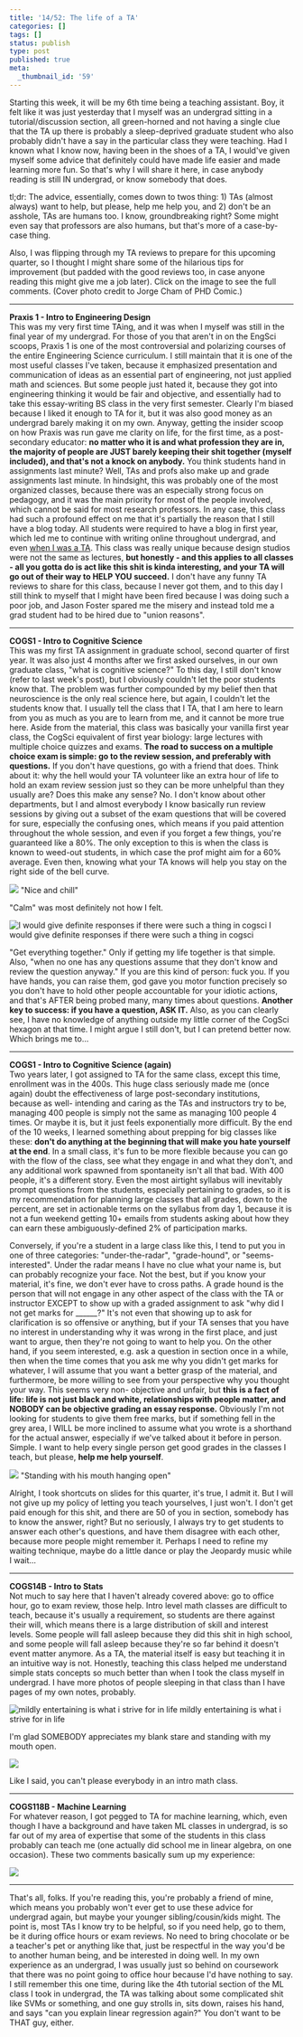 ```yaml
---
title: '14/52: The life of a TA'
categories: []
tags: []
status: publish
type: post
published: true
meta:
  _thumbnail_id: '59'
---
```


Starting this week, it will be my 6th time being a teaching assistant. Boy, it
felt like it was just yesterday that I myself was an undergrad sitting in a
tutorial/discussion section, all green-horned and not having a single clue
that the TA up there is probably a sleep-deprived graduate student who also
probably didn't have a say in the particular class they were teaching. Had I
known what I know now, having been in the shoes of a TA, I would've given
myself some advice that definitely could have made life easier and made
learning more fun. So that's why I will share it here, in case anybody reading
is still IN undergrad, or know somebody that does.

tl;dr: The advice, essentially, comes down to twos thing: 1) TAs (almost
always) want to help, but please, help me help you, and 2) don't be an
asshole, TAs are humans too. I know, groundbreaking right? Some might even say
that professors are also humans, but that's more of a case-by-case thing.

Also, I was flipping through my TA reviews to prepare for this upcoming
quarter, so I thought I might share some of the hilarious tips for improvement
(but padded with the good reviews too, in case anyone reading this might give
me a job later). Click on the image to see the full comments. (Cover photo
credit to Jorge Cham of PHD Comic.)

* * *

**Praxis 1 - Intro to Engineering Design**  
This was my very first time TAing, and it was when I myself was still in the
final year of my undergrad. For those of you that aren't in on the EngSci
scoops, Praxis 1 is one of the most controversial and polarizing courses of
the entire Engineering Science curriculum. I still maintain that it is one of
the most useful classes I've taken, because it emphasized presentation and
communication of ideas as an essential part of engineering, not just applied
math and sciences. But some people just hated it, because they got into
engineering thinking it would be fair and objective, and essentially had to
take this essay-writing BS class in the very first semester. Clearly I'm
biased because I liked it enough to TA for it, but it was also good money as
an undergrad barely making it on my own. Anyway, getting the insider scoop on
how Praxis was run gave me clarity on life, for the first time, as a post-
secondary educator: **no matter who it is and what profession they are in, the
majority of people are JUST barely keeping their shit together (myself
included), and that's not a knock on anybody.** You think students hand in
assignments last minute? Well, TAs and profs also make up and grade
assignments last minute. In hindsight, this was probably one of the most
organized classes, because there was an especially strong focus on pedagogy,
and it was the main priority for most of the people involved, which cannot be
said for most research professors. In any case, this class had such a profound
effect on me that it's partially the reason that I still have a blog today.
All students were required to have a blog in first year, which led me to
continue with writing online throughout undergrad, and even [when I was a
TA](https://d9h0st.wordpress.com/2013/09/12/reflection-studio-1w-sept-11-13/).
This class was really unique because design studios were not the same as
lectures, **but honestly - and this applies to all classes - all you gotta do
is act like this shit is kinda interesting, and your TA will go out of their
way to HELP YOU succeed.** I don't have any funny TA reviews to share for this
class, because I never got them, and to this day I still think to myself that
I might have been fired because I was doing such a poor job, and Jason Foster
spared me the misery and instead told me a grad student had to be hired due to
"union reasons".

* * *

**COGS1 - Intro to Cognitive Science**  
This was my first TA assignment in graduate school, second quarter of first
year. It was also just 4 months after we first asked ourselves, in our own
graduate class, "what is cognitive science?" To this day, I still don't know
(refer to last week's post), but I obviously couldn't let the poor students
know that. The problem was further compounded by my belief then that
neuroscience is the only real science here, but again, I couldn't let the
students know that. I usually tell the class that I TA, that I am here to
learn from you as much as you are to learn from me, and it cannot be more true
here. Aside from the material, this class was basically your vanilla first
year class, the CogSci equivalent of first year biology: large lectures with
multiple choice quizzes and exams. **The road to success on a multiple choice
exam is simple: go to the review session, and preferably with questions.** If
you don't have questions, go with a friend that does. Think about it: why the
hell would your TA volunteer like an extra hour of life to hold an exam review
session just so they can be more unhelpful than they usually are? Does this
make any sense? No. I don't know about other departments, but I and almost
everybody I know basically run review sessions by giving out a subset of the
exam questions that will be covered for sure, especially the confusing ones,
which means if you paid attention throughout the whole session, and even if
you forget a few things, you're guaranteed like a 80%. The only exception to
this is when the class is known to weed-out students, in which case the prof
might aim for a 60% average. Even then, knowing what your TA knows will help
you stay on the right side of the bell curve.

![](/squarespace_images/static_5351781ce4b0757a373c3d73_535182ade4b0bcfb2b4574dd_58e9f622579fb3bebae501b0_1491766323069__img.png_)
"Nice and chill"

"Calm" was most definitely not how I felt.

![I would give definite responses if there were such a thing in
cogsci](/squarespace_images/static_5351781ce4b0757a373c3d73_535182ade4b0bcfb2b4574dd_58e9f6c4e3df28b2c250634c_1491766318572__img.png_)
I would give definite responses if there were such a thing in cogsci

"Get everything together." Only if getting my life together is that simple.
Also, "when no one has any questions assume that they don't know and review
the question anyway." If you are this kind of person: fuck you. If you have
hands, you can raise them, god gave you motor function precisely so you don't
have to hold other people accountable for your idiotic actions, and that's
AFTER being probed many, many times about questions. **Another key to success:
if you have a question, ASK IT.** Also, as you can clearly see, I have no
knowledge of anything outside my little corner of the CogSci hexagon at that
time. I might argue I still don't, but I can pretend better now. Which brings
me to...

* * *

**COGS1 - Intro to Cognitive Science (again)**  
Two years later, I got assigned to TA for the same class, except this time,
enrollment was in the 400s. This huge class seriously made me (once again)
doubt the effectiveness of large post-secondary institutions, because as well-
intending and caring as the TAs and instructors try to be, managing 400 people
is simply not the same as managing 100 people 4 times. Or maybe it is, but it
just feels exponentially more difficult. By the end of the 10 weeks, I learned
something about prepping for big classes like these: **don't do anything at
the beginning that will make you hate yourself at the end**. In a small class,
it's fun to be more flexible because you can go with the flow of the class,
see what they engage in and what they don't, and any additional work spawned
from spontaneity isn't all that bad. With 400 people, it's a different story.
Even the most airtight syllabus will inevitably prompt questions from the
students, especially pertaining to grades, so it is my recommendation for
planning large classes that all grades, down to the percent, are set in
actionable terms on the syllabus from day 1, because it is not a fun weekend
getting 10+ emails from students asking about how they can earn these
ambiguously-defined 2% of participation marks.

Conversely, if you're a student in a large class like this, I tend to put you
in one of three categories: "under-the-radar", "grade-hound", or "seems-
interested". Under the radar means I have no clue what your name is, but can
probably recognize your face. Not the best, but if you know your material,
it's fine, we don't ever have to cross paths. A grade hound is the person that
will not engage in any other aspect of the class with the TA or instructor
EXCEPT to show up with a graded assignment to ask "why did I not get marks for
______?" It's not even that showing up to ask for clarification is so
offensive or anything, but if your TA senses that you have no interest in
understanding why it was wrong in the first place, and just want to argue,
then they're not going to want to help you. On the other hand, if you seem
interested, e.g. ask a question in section once in a while, then when the time
comes that you ask me why you didn't get marks for whatever, I will assume
that you want a better grasp of the material, and furthermore, be more willing
to see from your perspective why you thought your way. This seems very non-
objective and unfair, but **this is a fact of life: life is not just black and
white, relationships with people matter, and NOBODY can be objective grading
an essay response.** Obviously I'm not looking for students to give them free
marks, but if something fell in the grey area, I WILL be more inclined to
assume what you wrote is a shorthand for the actual answer, especially if
we've talked about it before in person. Simple. I want to help every single
person get good grades in the classes I teach, but please, **help me help
yourself**.

![](/squarespace_images/static_5351781ce4b0757a373c3d73_535182ade4b0bcfb2b4574dd_58ea8bbf579fb3beba08789b_1491766541421_cogs1combined.png_)
"Standing with his mouth hanging open"

Alright, I took shortcuts on slides for this quarter, it's true, I admit it.
But I will not give up my policy of letting you teach yourselves, I just
won't. I don't get paid enough for this shit, and there are 50 of you in
section, somebody has to know the answer, right? But no seriously, I always
try to get students to answer each other's questions, and have them disagree
with each other, because more people might remember it. Perhaps I need to
refine my waiting technique, maybe do a little dance or play the Jeopardy
music while I wait...

* * *

**COGS14B - Intro to Stats**  
Not much to say here that I haven't already covered above: go to office hour,
go to exam review, those help. Intro level math classes are difficult to
teach, because it's usually a requirement, so students are there against their
will, which means there is a large distribution of skill and interest levels.
Some people will fall asleep because they did this shit in high school, and
some people will fall asleep because they're so far behind it doesn't event
matter anymore. As a TA, the material itself is easy but teaching it in an
intuitive way is not. Honestly, teaching this class helped me understand
simple stats concepts so much better than when I took the class myself in
undergrad. I have more photos of people sleeping in that class than I have
pages of my own notes, probably.

![mildly entertaining is what i strive for in
life](/squarespace_images/static_5351781ce4b0757a373c3d73_535182ade4b0bcfb2b4574dd_58ea90afb8a79b774a878124_1491767539629__img.png_)
mildly entertaining is what i strive for in life

I'm glad SOMEBODY appreciates my blank stare and standing with my mouth open.

![](/squarespace_images/static_5351781ce4b0757a373c3d73_535182ade4b0bcfb2b4574dd_58ea912d9f74563722edd654_1491767669922_cogs14bad.png_)

Like I said, you can't please everybody in an intro math class.

* * *

**COGS118B - Machine Learning**  
For whatever reason, I got pegged to TA for machine learning, which, even
though I have a background and have taken ML classes in undergrad, is so far
out of my area of expertise that some of the students in this class probably
can teach me (one actually did school me in linear algebra, on one occasion).
These two comments basically sum up my experience:

![](/squarespace_images/static_5351781ce4b0757a373c3d73_535182ade4b0bcfb2b4574dd_58ea94673e00be49e5e60704_1491768452453__img.png_)

* * *

That's all, folks. If you're reading this, you're probably a friend of mine,
which means you probably won't ever get to use these advice for undergrad
again, but maybe your younger sibling/cousin/kids might. The point is, most
TAs I know try to be helpful, so if you need help, go to them, be it during
office hours or exam reviews. No need to bring chocolate or be a teacher's pet
or anything like that, just be respectful in the way you'd be to another human
being, and be interested in doing well. In my own experience as an undergrad,
I was usually just so behind on coursework that there was no point going to
office hour because I'd have nothing to say. I still remember this one time,
during like the 4th tutorial section of the ML class I took in undergrad, the
TA was talking about some complicated shit like SVMs or something, and one guy
strolls in, sits down, raises his hand, and says "can you explain linear
regression again?" You don't want to be THAT guy, either.


